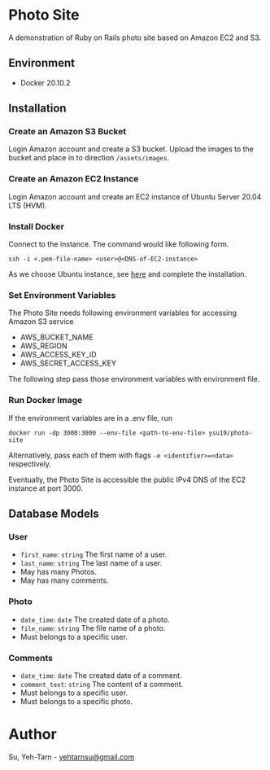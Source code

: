 # Photo Site

A demonstration of Ruby on Rails photo site based on Amazon EC2 and S3.

## Environment

* Docker 20.10.2

## Installation

### Create an Amazon S3 Bucket

Login Amazon account and create a S3 bucket. Upload the images to the bucket and place in to direction ```/assets/images```.

### Create an Amazon EC2 Instance

Login Amazon account and create an EC2 instance of Ubuntu Server 20.04 LTS (HVM). 

### Install Docker

Connect to the instance. The command would like following form.

    ssh -i <.pem-file-name> <user>@<DNS-of-EC2-instance>

As we choose Ubuntu instance, see [here](https://docs.docker.com/engine/install/ubuntu/) and complete the installation.

### Set Environment Variables

The Photo Site needs following environment variables for accessing Amazon S3 service

* AWS_BUCKET_NAME
* AWS_REGION
* AWS_ACCESS_KEY_ID
* AWS_SECRET_ACCESS_KEY

The following step pass those environment variables with environment file.

### Run Docker Image

If the environment variables are in a .env file, run

    docker run -dp 3000:3000 --env-file <path-to-env-file> ysu19/photo-site

Alternatively, pass each of them with flags ```-e <identifier>=<data>``` respectively.

Eventually, the Photo Site is accessible the public IPv4 DNS of the EC2 instance at port 3000.    

## Database Models

### User

* ```first_name```: ```string``` The first name of a user.
* ```last_name```: ```string``` The last name of a user.
* May has many Photos.
* May has many comments.

### Photo

* ```date_time```: ```date``` The created date of a photo.
* ```file_name```: ```string``` The file name of a photo.
* Must belongs to a specific user.

### Comments

* ```date_time```: ```date``` The created date of a comment.
* ```comment_text```: ```string``` The content of a comment.
* Must belongs to a specific user.
* Must belongs to a specific photo.

# Author

Su, Yeh-Tarn - yehtarnsu@gmail.com